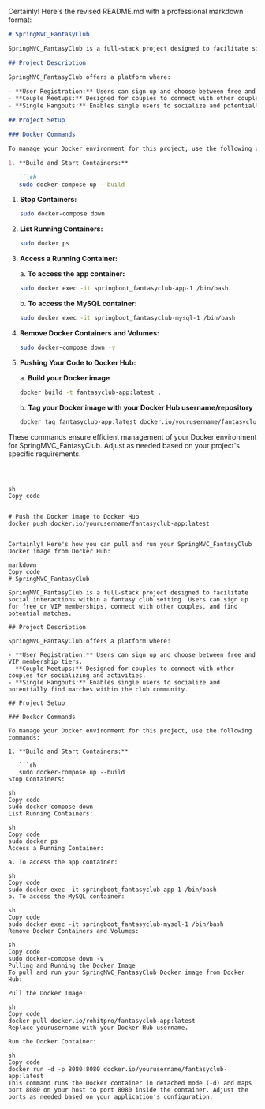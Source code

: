 Certainly! Here's the revised README.md with a professional markdown format:

```markdown
# SpringMVC_FantasyClub

SpringMVC_FantasyClub is a full-stack project designed to facilitate social interactions within a fantasy club setting. Users can sign up for free or VIP memberships, connect with other couples, and find potential matches.

## Project Description

SpringMVC_FantasyClub offers a platform where:

- **User Registration:** Users can sign up and choose between free and VIP membership tiers.
- **Couple Meetups:** Designed for couples to connect with other couples for socializing and activities.
- **Single Hangouts:** Enables single users to socialize and potentially find matches within the club community.

## Project Setup

### Docker Commands

To manage your Docker environment for this project, use the following commands:

1. **Build and Start Containers:**

   ```sh
   sudo docker-compose up --build
   ```

1. **Stop Containers:**

   ```sh
   sudo docker-compose down
   ```

2. **List Running Containers:**

   ```sh
   sudo docker ps
   ```

3. **Access a Running Container:**

   a. **To access the app container:**

      ```sh
      sudo docker exec -it springboot_fantasyclub-app-1 /bin/bash
      ```

   b. **To access the MySQL container:**

      ```sh
      sudo docker exec -it springboot_fantasyclub-mysql-1 /bin/bash
      ```

4. **Remove Docker Containers and Volumes:**

   ```sh
   sudo docker-compose down -v
   ```

5. **Pushing Your Code to Docker Hub:**

   a. **Build your Docker image**

      ```sh
      docker build -t fantasyclub-app:latest .
      ```

   b. **Tag your Docker image with your Docker Hub username/repository**

      ```sh
   docker tag fantasyclub-app:latest docker.io/yourusername/fantasyclub-app:latest
      ```



These commands ensure efficient management of your Docker environment for SpringMVC_FantasyClub. Adjust as needed based on your project's specific requirements.
```



sh
Copy code


# Push the Docker image to Docker Hub
docker push docker.io/yourusername/fantasyclub-app:latest


Certainly! Here's how you can pull and run your SpringMVC_FantasyClub Docker image from Docker Hub:

markdown
Copy code
# SpringMVC_FantasyClub

SpringMVC_FantasyClub is a full-stack project designed to facilitate social interactions within a fantasy club setting. Users can sign up for free or VIP memberships, connect with other couples, and find potential matches.

## Project Description

SpringMVC_FantasyClub offers a platform where:

- **User Registration:** Users can sign up and choose between free and VIP membership tiers.
- **Couple Meetups:** Designed for couples to connect with other couples for socializing and activities.
- **Single Hangouts:** Enables single users to socialize and potentially find matches within the club community.

## Project Setup

### Docker Commands

To manage your Docker environment for this project, use the following commands:

1. **Build and Start Containers:**

   ```sh
   sudo docker-compose up --build
Stop Containers:

sh
Copy code
sudo docker-compose down
List Running Containers:

sh
Copy code
sudo docker ps
Access a Running Container:

a. To access the app container:

sh
Copy code
sudo docker exec -it springboot_fantasyclub-app-1 /bin/bash
b. To access the MySQL container:

sh
Copy code
sudo docker exec -it springboot_fantasyclub-mysql-1 /bin/bash
Remove Docker Containers and Volumes:

sh
Copy code
sudo docker-compose down -v
Pulling and Running the Docker Image
To pull and run your SpringMVC_FantasyClub Docker image from Docker Hub:

Pull the Docker Image:

sh
Copy code
docker pull docker.io/rohitpro/fantasyclub-app:latest
Replace yourusername with your Docker Hub username.

Run the Docker Container:

sh
Copy code
docker run -d -p 8080:8080 docker.io/yourusername/fantasyclub-app:latest
This command runs the Docker container in detached mode (-d) and maps port 8080 on your host to port 8080 inside the container. Adjust the ports as needed based on your application's configuration.